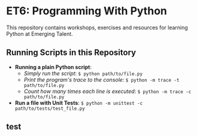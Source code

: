# ET6: Programming With Python

This repository contains workshops, exercises and resources for learning Python
at Emerging Talent.

## Running Scripts in this Repository

- **Running a plain Python script**:
  - _Simply run the script_: `$ python path/to/file.py`
  - _Print the program's trace to the console_:
    `$ python -m trace -t path/to/file.py`
  - _Count how many times each line is executed_:
    `$ python -m trace -c path/to/file.py`
- **Run a file with Unit Tests**:
  `$ python -m unittest -c path/to/tests/test_file.py`

## test
